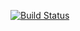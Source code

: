 [![Build Status](https://travis-ci.com/odilov-a/leetcode-kiut.svg?branch=main)](https://travis-ci.com/odilov-a/leetcode-kiut)